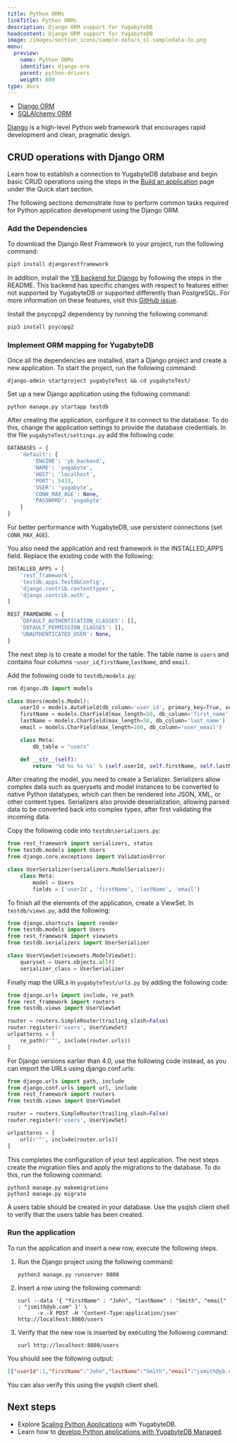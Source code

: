 ```yaml
---
title: Python ORMs
linkTitle: Python ORMs
description: Django ORM support for YugabyteDB
headcontent: Django ORM support for YugabyteDB
image: /images/section_icons/sample-data/s_s1-sampledata-3x.png
menu:
  preview:
    name: Python ORMs
    identifier: django-orm
    parent: python-drivers
    weight: 600
type: docs
---
```

<ul class="nav nav-tabs-alt nav-tabs-yb">

  <li >
    <a href="/preview/drivers-orms/python/django/" class="nav-link active">
      <i class="icon-java-bold" aria-hidden="true"></i>
      Django ORM
    </a>
  </li>

  <li >
    <a href="/preview/drivers-orms/python/sqlalchemy/" class="nav-link">
      <i class="icon-postgres" aria-hidden="true"></i>
      SQLAlchemy ORM
    </a>
  </li>

</ul>

[Django](https://www.djangoproject.com/) is a high-level Python web framework that encourages rapid development and clean, pragmatic design.

## CRUD operations with Django ORM

Learn how to establish a connection to YugabyteDB database and begin basic CRUD operations using the steps in the [Build an application](/preview/quick-start/build-apps/python/ysql-django/) page under the Quick start section.

The following sections demonstrate how to perform common tasks required for Python application development using the Django ORM.

### Add the Dependencies

To download the Django Rest Framework to your project, run the following command:

```sh
pip3 install djangorestframework
```

In addition, install the [YB backend for Django](https://github.com/yugabyte/yb-django) by following the steps in the README. This backend has specific changes with respect to features either not supported by YugabyteDB or supported differently than PostgreSQL. For more information on these features, visit this [GitHub issue](https://github.com/yugabyte/yugabyte-db/issues/7764).

Install the psycopg2 dependency by running the following command:

```sh
pip3 install psycopg2
```

### Implement ORM mapping for YugabyteDB

Once all the dependencies are installed, start a Django project and create a new application. To start the project, run the following command:

```shell
django-admin startproject yugabyteTest && cd yugabyteTest/
```

Set up a new Django application using the following command:

```shell
python manage.py startapp testdb
```

After creating the application, configure it to connect to the database. To do this, change the application settings to provide the database credentials. In the file `yugabyteTest/settings.py` add the following code:

```python
DATABASES = {
    'default': {
        'ENGINE': 'yb_backend',
        'NAME': 'yugabyte',
        'HOST': 'localhost',
        'PORT': 5433,
        'USER': 'yugabyte',
        'CONN_MAX_AGE': None,
        'PASSWORD': 'yugabyte'
    }
}
```

For better performance with YugabyteDB, use persistent connections (set `CONN_MAX_AGE`).

You also need the application and rest framework in the INSTALLED_APPS field. Replace the existing code with the following:

```python
INSTALLED_APPS = [
    'rest_framework',
    'testdb.apps.TestdbConfig',
    'django.contrib.contenttypes',
    'django.contrib.auth',
]

REST_FRAMEWORK = {
    'DEFAULT_AUTHENTICATION_CLASSES': [],
    'DEFAULT_PERMISSION_CLASSES': [],
    'UNAUTHENTICATED_USER': None,
}
```

The next step is to create a model for the table. The table name is `users` and contains four columns -`user_id`,`firstName`,`lastName`, and `email`.

Add the following code to `testdb/models.py`:

```python
rom django.db import models

class Users(models.Model):
    userId = models.AutoField(db_column='user_id', primary_key=True, serialize=False)
    firstName = models.CharField(max_length=50, db_column='first_name')
    lastName = models.CharField(max_length=50, db_column='last_name')
    email = models.CharField(max_length=100, db_column='user_email')

    class Meta:
        db_table = "users"

    def __str__(self):
        return '%d %s %s %s' % (self.userId, self.firstName, self.lastName, self.email)
```

After creating the model, you need to create a Serializer. Serializers allow complex data such as querysets and model instances to be converted to native Python datatypes, which can then be rendered into JSON, XML, or other content types. Serializers also provide deserialization, allowing parsed data to be converted back into complex types, after first validating the incoming data.

Copy the following code into `testdb\serializers.py`:

```python
from rest_framework import serializers, status
from testdb.models import Users
from django.core.exceptions import ValidationError

class UserSerializer(serializers.ModelSerializer):
    class Meta:
        model = Users
        fields = ('userId', 'firstName', 'lastName', 'email')
```

To finish all the elements of the application, create a ViewSet. In `testdb/views.py`, add the following:

```python
from django.shortcuts import render
from testdb.models import Users
from rest_framework import viewsets
from testdb.serializers import UserSerializer

class UserViewSet(viewsets.ModelViewSet):
    queryset = Users.objects.all()
    serializer_class = UserSerializer
```

Finally map the URLs in `yugabyteTest/urls.py` by adding the following code:

```python
from django.urls import include, re_path
from rest_framework import routers
from testdb.views import UserViewSet

router = routers.SimpleRouter(trailing_slash=False)
router.register(r'users', UserViewSet)
urlpatterns = [
    re_path(r'^', include(router.urls))
]
```

For Django versions earlier than 4.0, use the following code instead, as you can import the URLs using django.conf.urls:

```python
from django.urls import path, include
from django.conf.urls import url, include
from rest_framework import routers
from testdb.views import UserViewSet

router = routers.SimpleRouter(trailing_slash=False)
router.register(r'users', UserViewSet)

urlpatterns = [
    url(r'^', include(router.urls))
]
```

This completes the configuration of your test application. The next steps create the migration files and apply the migrations to the database. To do this, run the following command:

```shell
python3 manage.py makemigrations
python3 manage.py migrate
```

A users table should be created in your database. Use the ysqlsh client shell to verify that the users table has been created.

### Run the application

To run the application and insert a new row, execute the following steps.

1. Run the Django project using the following command:

    ```shell
    python3 manage.py runserver 8080
    ```

1. Insert a row using the following command:

    ```shell
    curl --data '{ "firstName" : "John", "lastName" : "Smith", "email" : "jsmith@yb.com" }' \
          -v -X POST -H 'Content-Type:application/json' http://localhost:8080/users
    ```

1. Verify that the new row is inserted by executing the following command:

    ```shell
    curl http://localhost:8080/users
    ```

You should see the following output:

```output.json
[{"userId":1,"firstName":"John","lastName":"Smith","email":"jsmith@yb.com"}]
```

You can also verify this using the ysqlsh client shell.

## Next steps

- Explore [Scaling Python Applications](/preview/explore/linear-scalability) with YugabyteDB.
- Learn how to [develop Python applications with YugabyteDB Managed](/preview/yugabyte-cloud/cloud-quickstart/cloud-build-apps/cloud-ysql-python/).

